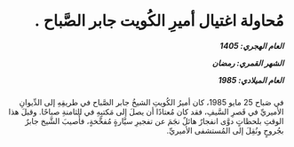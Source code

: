 <h1 dir="rtl">مُحاولة اغتيال أميرِ الكُويت جابر الصَّباح .</h1>

<h5 dir="rtl">العام الهجري:  1405

الشهر القمري: رمضان

العام الميلادي: 1985</h5>

<p dir="rtl">في صَباح 25 مايو 1985، كان أميرُ الكُويتِ الشيخُ جابر الصَّباح في طريقِهِ إلى الدِّيوانِ الأميريِّ في قَصرِ السَّيفِ، فقد كان مُعتادًا أن يصلَ إلى مَكتبِهِ في الثامنةِ صباحًا. وقبلَ هذا الوقتِ بلحظاتٍ دوَّى انفجارٌ هائلٌ نجَمَ عن تفجيرِ سيَّارةٍ مُفخَّخةٍ، فأُصيبَ الشَّيخ جابرٌ بجُروحٍ ونُقِلَ إلى المُستشفى الأميريِّ.</p></br>
